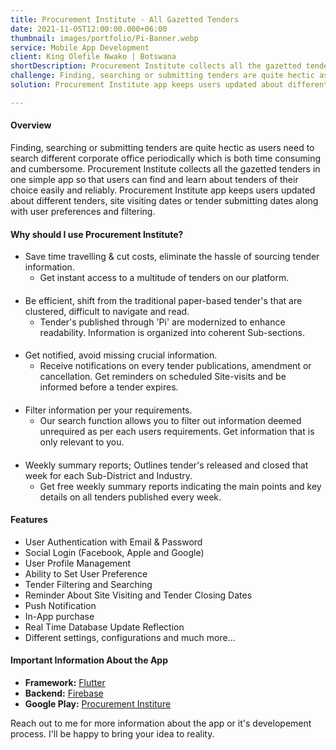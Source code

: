 ```yaml
---
title: Procurement Institute - All Gazetted Tenders 
date: 2021-11-05T12:00:00.000+06:00
thumbnail: images/portfolio/Pi-Banner.webp
service: Mobile App Development
client: King Olefile Nwako | Botswana
shortDescription: Procurement Institute collects all the gazetted tenders in one simple app so that users can find and learn about tenders of their choice easily and reliably.
challenge: Finding, searching or submitting tenders are quite hectic as users need to search different corporate office periodically which is both time consuming and cumbersome.
solution: Procurement Institute app keeps users updated about different tenders, site visiting dates or tender submitting dates along with user preferences and filtering. 

---
```

#### Overview
Finding, searching or submitting tenders are quite hectic as users need to search different corporate office periodically which is both time consuming and cumbersome. Procurement Institute collects all the gazetted tenders in one simple app so that users can find and learn about tenders of their choice easily and reliably. Procurement Institute app keeps users updated about different tenders, site visiting dates or tender submitting dates along with user preferences and filtering.          

<!-- {{< youtube Zzmjo8LxoKw >}}   -->

####

#### Why should I use Procurement Institute?

- Save time travelling & cut costs, eliminate the hassle of sourcing tender information.
    - Get instant access to a multitude of tenders on our platform.       
####
- Be efficient, shift from the traditional paper-based tender's that are clustered, difficult to navigate and read.
    - Tender's published through 'Pi' are modernized to enhance readability. Information is organized into coherent Sub-sections.      
####
- Get notified, avoid missing crucial information.
    - Receive notifications on every tender publications, amendment or cancellation. Get reminders on scheduled Site-visits and be informed before a tender expires.          
####
- Filter information per your requirements.
    - Our search function allows you to filter out information deemed unrequired as per each users requirements. Get information that is only relevant to you.        
####
- Weekly summary reports; Outlines tender's released and closed that week for each Sub-District and Industry.
    - Get free weekly summary reports indicating the main points and key details on all tenders published every week.       


#### Features
- User Authentication with Email & Password  
- Social Login (Facebook, Apple and Google)  
- User Profile Management  
- Ability to Set User Preference
- Tender Filtering and Searching         
- Reminder About Site Visiting and Tender Closing Dates       
- Push Notification     
- In-App purchase      
- Real Time Database Update Reflection          
- Different settings, configurations and much more...    

#### Important Information About the App
- **Framework:** [Flutter](https://flutter.dev/)  
- **Backend:** [Firebase](https://firebase.google.com/)    
- **Google Play:** [Procurement Institure](https://play.google.com/store/apps/details?id=com.procurementinstitute.procurement_institute/)   

Reach out to me for more information about the app or it's developement process. I'll be happy to bring your idea to reality.